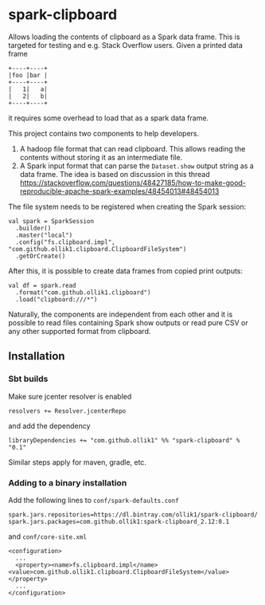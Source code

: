 # spark-clipboard

Allows loading the contents of clipboard as a Spark data frame. This is targeted for testing and e.g. Stack Overflow users. Given a printed data frame
```
+----+----+
|foo |bar |
+----+----+
|   1|   a|
|   2|   b|
+----+----+
```
it requires some overhead to load that as a spark data frame.

This project contains two components to help developers.
1. A hadoop file format that can read clipboard. This allows reading the contents without storing it as an intermediate file.
2. A Spark input format that can parse the `Dataset.show` output string as a data frame. The idea is based on discussion in this thread https://stackoverflow.com/questions/48427185/how-to-make-good-reproducible-apache-spark-examples/48454013#48454013

The file system needs to be registered when creating the Spark session:

```
val spark = SparkSession
  .builder()
  .master("local")
  .config("fs.clipboard.impl", "com.github.ollik1.clipboard.ClipboardFileSystem")
  .getOrCreate()
```

After this, it is possible to create data frames from copied print outputs:
```
val df = spark.read
  .format("com.github.ollik1.clipboard")
  .load("clipboard:///*")
```

Naturally, the components are independent from each other and it is possible to read files containing Spark show outputs or read pure CSV or any other supported format from clipboard.

## Installation

### Sbt builds

Make sure jcenter resolver is enabled
```
resolvers += Resolver.jcenterRepo
```

and add the dependency
```
libraryDependencies += "com.github.ollik1" %% "spark-clipboard" % "0.1"
```

Similar steps apply for maven, gradle, etc.

### Adding to a binary installation

Add the following lines to `conf/spark-defaults.conf`
```
spark.jars.repositories=https://dl.bintray.com/ollik1/spark-clipboard/
spark.jars.packages=com.github.ollik1:spark-clipboard_2.12:0.1
```

and `conf/core-site.xml`
```
<configuration>
  ...
  <property><name>fs.clipboard.impl</name><value>com.github.ollik1.clipboard.ClipboardFileSystem</value></property>
  ...
</configuration>
```
